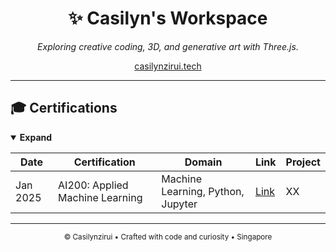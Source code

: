 <h1 align="center">✨ Casilyn's Workspace</h1>
<p align="center"><em>Exploring creative coding, 3D, and generative art with Three.js.</em></p>

<p align="center">
  <a href="https://casilynzirui.tech" target="_blank">casilynzirui.tech</a>
</p>

---

## 🎓 Certifications

<details open>
  <summary><strong>Expand</strong></summary>

| Date | Certification | Domain | Link | Project |
|------|----------------|---------|------|-----------|
| Jan 2025 | AI200: Applied Machine Learning | Machine Learning, Python, Jupyter | <a href="https://cert.heicodersacademy.com/F8FVTSMSLY" target="_blank">Link</a> | XX |


</details>

---

<p align="center">
  <sub>© Casilynzirui • Crafted with code and curiosity • Singapore</sub>
</p>
